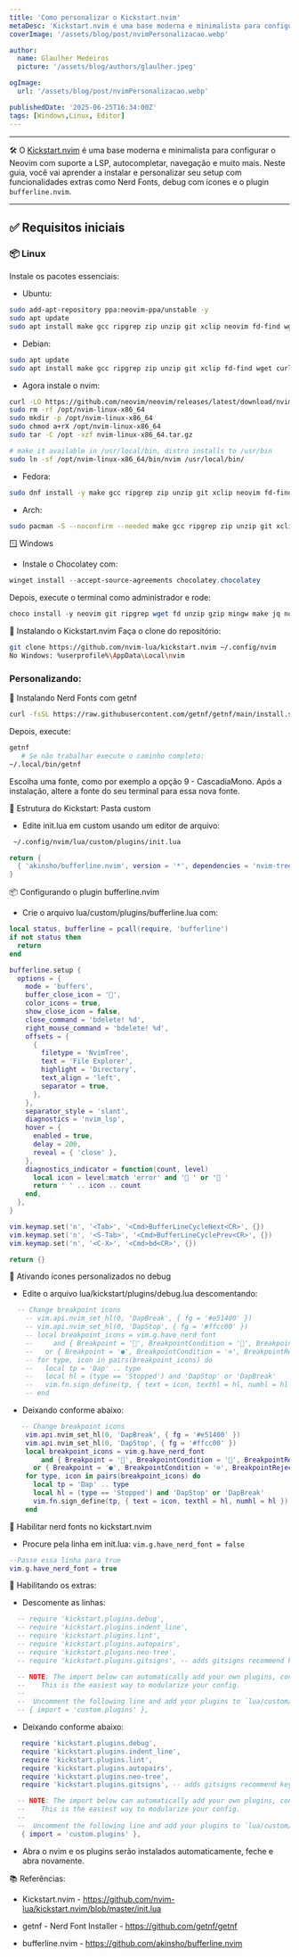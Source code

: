 ```yaml
---
title: 'Como personalizar o Kickstart.nvim'
metaDesc: 'Kickstart.nvim é uma base moderna e minimalista para configurar o Neovim com suporte a LSP, autocompletar, navegação e muito mais.'
coverImage: '/assets/blog/post/nvimPersonalizacao.webp'

author:
  name: Glaulher Medeiros
  picture: '/assets/blog/authors/glaulher.jpeg'

ogImage:
  url: '/assets/blog/post/nvimPersonalizacao.webp'

publishedDate: '2025-06-25T16:34:00Z'
tags: [Windows,Linux, Editor]
---
```


---


🛠️ O [Kickstart.nvim](https://github.com/nvim-lua/kickstart.nvim) é uma base moderna e minimalista para configurar o Neovim com suporte a LSP, autocompletar, navegação e muito mais. Neste guia, você vai aprender a instalar e personalizar seu setup com funcionalidades extras como Nerd Fonts, debug com ícones e o plugin `bufferline.nvim`.

---

## ✅ Requisitos iniciais

### 📦 Linux

Instale os pacotes essenciais:

- Ubuntu:
```bash
sudo add-apt-repository ppa:neovim-ppa/unstable -y
sudo apt update
sudo apt install make gcc ripgrep zip unzip git xclip neovim fd-find wget curl wl-clipboard
```

- Debian:
```bash
sudo apt update
sudo apt install make gcc ripgrep zip unzip git xclip fd-find wget curl wl-clipboard
```

- Agora instale o nvim:
```bash
curl -LO https://github.com/neovim/neovim/releases/latest/download/nvim-linux-x86_64.tar.gz
sudo rm -rf /opt/nvim-linux-x86_64
sudo mkdir -p /opt/nvim-linux-x86_64
sudo chmod a+rX /opt/nvim-linux-x86_64
sudo tar -C /opt -xzf nvim-linux-x86_64.tar.gz

# make it available in /usr/local/bin, distro installs to /usr/bin
sudo ln -sf /opt/nvim-linux-x86_64/bin/nvim /usr/local/bin/
```

- Fedora:
```bash
sudo dnf install -y make gcc ripgrep zip unzip git xclip neovim fd-find wget curl wl-clipboard
```
- Arch:
```bash
sudo pacman -S --noconfirm --needed make gcc ripgrep zip unzip git xclip neovim fd-find wget curl wl-clipboard
```


🪟 Windows
- Instale o Chocolatey com:

```powershell
winget install --accept-source-agreements chocolatey.chocolatey
```
Depois, execute o terminal como administrador e rode:

```powershell
choco install -y neovim git ripgrep wget fd unzip gzip mingw make jq nodejs-lts luarocks llvm
```
🚀 Instalando o Kickstart.nvim
Faça o clone do repositório:

```bash
git clone https://github.com/nvim-lua/kickstart.nvim ~/.config/nvim
No Windows: %userprofile%\AppData\Local\nvim
```



### Personalizando:

🎨 Instalando Nerd Fonts com getnf
```bash
curl -fsSL https://raw.githubusercontent.com/getnf/getnf/main/install.sh | bash
```

Depois, execute:
```bash
getnf
   # Se não trabalhar execute o caminho completo:
~/.local/bin/getnf
```

Escolha uma fonte, como por exemplo a opção 9 - CascadiaMono. Após a instalação, altere a fonte do seu terminal para essa nova fonte.



🧠 Estrutura do Kickstart: Pasta custom

- Edite init.lua em custom usando um editor de arquivo:
```bash
 ~/.config/nvim/lua/custom/plugins/init.lua
```

```lua
return {
  { 'akinsho/bufferline.nvim', version = '*', dependencies = 'nvim-tree/nvim-web-devicons' },
}
```
📦 Configurando o plugin bufferline.nvim
- Crie o arquivo lua/custom/plugins/bufferline.lua com:

```lua
local status, bufferline = pcall(require, 'bufferline')
if not status then
  return
end

bufferline.setup {
  options = {
    mode = 'buffers',
    buffer_close_icon = '',
    color_icons = true,
    show_close_icon = false,
    close_command = 'bdelete! %d',
    right_mouse_command = 'bdelete! %d',
    offsets = {
      {
        filetype = 'NvimTree',
        text = 'File Explorer',
        highlight = 'Directory',
        text_align = 'left',
        separator = true,
      },
    },
    separator_style = 'slant',
    diagnostics = 'nvim_lsp',
    hover = {
      enabled = true,
      delay = 200,
      reveal = { 'close' },
    },
    diagnostics_indicator = function(count, level)
      local icon = level:match 'error' and ' ' or ' '
      return ' ' .. icon .. count
    end,
  },
}

vim.keymap.set('n', '<Tab>', '<Cmd>BufferLineCycleNext<CR>', {})
vim.keymap.set('n', '<S-Tab>', '<Cmd>BufferLineCyclePrev<CR>', {})
vim.keymap.set('n', '<C-X>', '<Cmd>bd<CR>', {})

return {}
```
🐞 Ativando ícones personalizados no debug
- Edite o arquivo lua/kickstart/plugins/debug.lua descomentando:

```lua
  -- Change breakpoint icons
    -- vim.api.nvim_set_hl(0, 'DapBreak', { fg = '#e51400' })
    -- vim.api.nvim_set_hl(0, 'DapStop', { fg = '#ffcc00' })
    -- local breakpoint_icons = vim.g.have_nerd_font
    --     and { Breakpoint = '', BreakpointCondition = '', BreakpointRejected = '', LogPoint = '', Stopped = '' }
    --   or { Breakpoint = '●', BreakpointCondition = '⊜', BreakpointRejected = '⊘', LogPoint = '◆', Stopped = '⭔' }
    -- for type, icon in pairs(breakpoint_icons) do
    --   local tp = 'Dap' .. type
    --   local hl = (type == 'Stopped') and 'DapStop' or 'DapBreak'
    --   vim.fn.sign_define(tp, { text = icon, texthl = hl, numhl = hl })
    -- end
```
- Deixando conforme abaixo:

```lua
   -- Change breakpoint icons
    vim.api.nvim_set_hl(0, 'DapBreak', { fg = '#e51400' })
    vim.api.nvim_set_hl(0, 'DapStop', { fg = '#ffcc00' })
    local breakpoint_icons = vim.g.have_nerd_font
        and { Breakpoint = '', BreakpointCondition = '', BreakpointRejected = '', LogPoint = '', Stopped = '' }
      or { Breakpoint = '●', BreakpointCondition = '⊜', BreakpointRejected = '⊘', LogPoint = '◆', Stopped = '⭔' }
    for type, icon in pairs(breakpoint_icons) do
      local tp = 'Dap' .. type
      local hl = (type == 'Stopped') and 'DapStop' or 'DapBreak'
      vim.fn.sign_define(tp, { text = icon, texthl = hl, numhl = hl })
    end
```

🎨 Habilitar nerd fonts no kickstart.nvim
- Procure pela linha em init.lua: `vim.g.have_nerd_font = false`
```lua
--Passe essa linha para true
vim.g.have_nerd_font = true
```

🧠 Habilitando os extras:
- Descomente as linhas:
```lua
  -- require 'kickstart.plugins.debug',
  -- require 'kickstart.plugins.indent_line',
  -- require 'kickstart.plugins.lint',
  -- require 'kickstart.plugins.autopairs',
  -- require 'kickstart.plugins.neo-tree',
  -- require 'kickstart.plugins.gitsigns', -- adds gitsigns recommend keymaps

  -- NOTE: The import below can automatically add your own plugins, configuration, etc from `lua/custom/plugins/*.lua`
  --    This is the easiest way to modularize your config.
  --
  --  Uncomment the following line and add your plugins to `lua/custom/plugins/*.lua` to get going.
  -- { import = 'custom.plugins' },
```

- Deixando conforme abaixo:
```lua
   require 'kickstart.plugins.debug',
   require 'kickstart.plugins.indent_line',
   require 'kickstart.plugins.lint',
   require 'kickstart.plugins.autopairs',
   require 'kickstart.plugins.neo-tree',
   require 'kickstart.plugins.gitsigns', -- adds gitsigns recommend keymaps

  -- NOTE: The import below can automatically add your own plugins, configuration, etc from `lua/custom/plugins/*.lua`
  --    This is the easiest way to modularize your config.
  --
  --  Uncomment the following line and add your plugins to `lua/custom/plugins/*.lua` to get going.
   { import = 'custom.plugins' },
```


- Abra o nvim e os plugins serão instalados automaticamente, feche e abra novamente.

📚 Referências:
- Kickstart.nvim - https://github.com/nvim-lua/kickstart.nvim/blob/master/init.lua

- getnf - Nerd Font Installer - https://github.com/getnf/getnf

- bufferline.nvim - https://github.com/akinsho/bufferline.nvim

